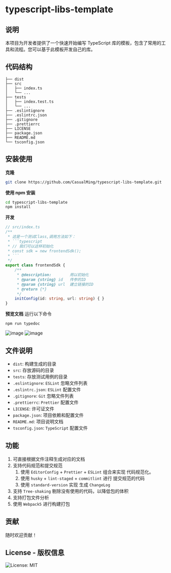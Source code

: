 # typescript-libs-template
## 说明

本项目为开发者提供了一个快速开始编写 TypeScript 库的模板，包含了常用的工具和流程。您可以基于此模板开发自己的库。

## 代码结构
```
├── dist
├── src
│   ├── index.ts
│   └── ...
├── tests
│   ├── index.test.ts
│   └── ...
├── .eslintignore
├── .eslintrc.json
├── .gitignore
├── .prettierrc
├── LICENSE
├── package.json
├── README.md
└── tsconfig.json
```

## 安装使用

**克隆**
```bash
git clone https://github.com/CasualMing/typescript-libs-template.git
```

**使用 npm 安装**
```bash
cd typescript-libs-template
npm install
```

**开发**

``` typescript
// src/index.ts
/**
 * 这是一个测试Class,调用方法如下：
 * ```typescript
 * // 我们可以这样初始化
 * const sdk = new frontendSdk();
 * ```
 */
export class frontendSdk {
    /**
     * @description:        用以初始化
     * @param {string} id   传参的ID
     * @param {string} url  建立链接的ID
     * @return {*}
     */
    initConfig(id: string, url: string) { }
}
```

**预览文档**
运行以下命令
```
npm run typedoc
```
![image](https://user-images.githubusercontent.com/40878104/221146534-59e9194f-1b8d-4f13-a826-8f9f86b973bb.png)
![image](https://user-images.githubusercontent.com/40878104/221146588-516c619b-c4fc-480a-b57d-d047e5efd425.png)




## 文件说明


- `dist`: 构建生成的目录
- `src`: 存放源码的目录
- `tests`: 存放测试用例的目录
- `.eslintignore`: `ESLint` 忽略文件列表
- `.eslintrc.json`: `ESLint` 配置文件
- `.gitignore`: `Git` 忽略文件列表
- `.prettierrc`: `Prettier` 配置文件
- `LICENSE`: 许可证文件
- `package.json`: 项目依赖和配置文件
- `README.md`: 项目说明文档
- `tsconfig.json`: `TypeScript` 配置文件


## 功能
1. 可直接根据文件注释生成对应的文档
2. 支持代码规范和提交规范
   1. 使用 `EditorConfig` + `Prettier` + `ESLint` 组合来实现 代码规范化。
   2. 使用 `husky` + `lint-staged` + `commitlint` 进行 提交规范的代码
   3. 使用 `standard-version` 实现 生成 `ChangeLog`
3. 支持 `Tree-shaking` 剔除没有使用的代码，以降低包的体积
4. 支持打包文件分析
5. 使用 `Webpack5` 进行构建打包


## 贡献
随时欢迎贡献！


## License - 版权信息
![License: MIT](https://img.shields.io/badge/License-MIT-yellow.svg)

